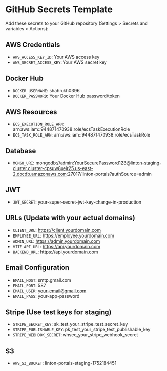# GitHub Secrets Template

Add these secrets to your GitHub repository (Settings > Secrets and variables > Actions):

## AWS Credentials
- `AWS_ACCESS_KEY_ID`: Your AWS access key
- `AWS_SECRET_ACCESS_KEY`: Your AWS secret key

## Docker Hub
- `DOCKER_USERNAME`: shahrukh0396
- `DOCKER_PASSWORD`: Your Docker Hub password/token

## AWS Resources
- `ECS_EXECUTION_ROLE_ARN`: arn:aws:iam::944871470938:role/ecsTaskExecutionRole
- `ECS_TASK_ROLE_ARN`: arn:aws:iam::944871470938:role/ecsTaskRole

## Database
- `MONGO_URI`: mongodb://admin:YourSecurePassword123@linton-staging-cluster.cluster-cpsuw8ueir25.us-east-2.docdb.amazonaws.com:27017/linton-portals?authSource=admin

## JWT
- `JWT_SECRET`: your-super-secret-jwt-key-change-in-production

## URLs (Update with your actual domains)
- `CLIENT_URL`: https://client.yourdomain.com
- `EMPLOYEE_URL`: https://employee.yourdomain.com
- `ADMIN_URL`: https://admin.yourdomain.com
- `VITE_API_URL`: https://api.yourdomain.com
- `BACKEND_URL`: https://api.yourdomain.com

## Email Configuration
- `EMAIL_HOST`: smtp.gmail.com
- `EMAIL_PORT`: 587
- `EMAIL_USER`: your-email@gmail.com
- `EMAIL_PASS`: your-app-password

## Stripe (Use test keys for staging)
- `STRIPE_SECRET_KEY`: sk_test_your_stripe_test_secret_key
- `STRIPE_PUBLISHABLE_KEY`: pk_test_your_stripe_test_publishable_key
- `STRIPE_WEBHOOK_SECRET`: whsec_your_stripe_webhook_secret

## S3
- `AWS_S3_BUCKET`: linton-portals-staging-1752184451
